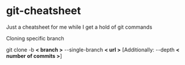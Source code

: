 # git-cheatsheet
Just a cheatsheet for me while I get a hold of git commands

Cloning specific branch


git clone -b **< branch >** --single-branch **< url >** [Additionally: --depth **< number of commits >**]
